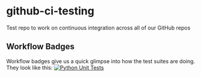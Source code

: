 # github-ci-testing
Test repo to work on continuous integration across all of our GitHub repos

## Workflow Badges
Workflow badges give us a quick glimpse into how the test suites are doing.
They look like this:
[![Python Unit Tests](https://github.com/Qumulo/github-ci-testing/actions/workflows/python-app.yml/badge.svg?branch=main)](https://github.com/Qumulo/github-ci-testing/actions/workflows/python-app.yml)
